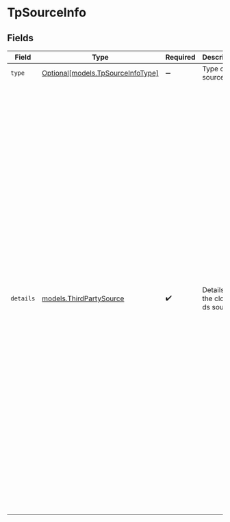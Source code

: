 # TpSourceInfo


## Fields

| Field                                                                                                                                                                                                                                                                                                                                                                                                                                                                                                                                                                                                                                                                     | Type                                                                                                                                                                                                                                                                                                                                                                                                                                                                                                                                                                                                                                                                      | Required                                                                                                                                                                                                                                                                                                                                                                                                                                                                                                                                                                                                                                                                  | Description                                                                                                                                                                                                                                                                                                                                                                                                                                                                                                                                                                                                                                                               | Example                                                                                                                                                                                                                                                                                                                                                                                                                                                                                                                                                                                                                                                                   |
| ------------------------------------------------------------------------------------------------------------------------------------------------------------------------------------------------------------------------------------------------------------------------------------------------------------------------------------------------------------------------------------------------------------------------------------------------------------------------------------------------------------------------------------------------------------------------------------------------------------------------------------------------------------------------- | ------------------------------------------------------------------------------------------------------------------------------------------------------------------------------------------------------------------------------------------------------------------------------------------------------------------------------------------------------------------------------------------------------------------------------------------------------------------------------------------------------------------------------------------------------------------------------------------------------------------------------------------------------------------------- | ------------------------------------------------------------------------------------------------------------------------------------------------------------------------------------------------------------------------------------------------------------------------------------------------------------------------------------------------------------------------------------------------------------------------------------------------------------------------------------------------------------------------------------------------------------------------------------------------------------------------------------------------------------------------- | ------------------------------------------------------------------------------------------------------------------------------------------------------------------------------------------------------------------------------------------------------------------------------------------------------------------------------------------------------------------------------------------------------------------------------------------------------------------------------------------------------------------------------------------------------------------------------------------------------------------------------------------------------------------------- | ------------------------------------------------------------------------------------------------------------------------------------------------------------------------------------------------------------------------------------------------------------------------------------------------------------------------------------------------------------------------------------------------------------------------------------------------------------------------------------------------------------------------------------------------------------------------------------------------------------------------------------------------------------------------- |
| `type`                                                                                                                                                                                                                                                                                                                                                                                                                                                                                                                                                                                                                                                                    | [Optional[models.TpSourceInfoType]](../models/tpsourceinfotype.md)                                                                                                                                                                                                                                                                                                                                                                                                                                                                                                                                                                                                        | :heavy_minus_sign:                                                                                                                                                                                                                                                                                                                                                                                                                                                                                                                                                                                                                                                        | Type of the source                                                                                                                                                                                                                                                                                                                                                                                                                                                                                                                                                                                                                                                        | sketch                                                                                                                                                                                                                                                                                                                                                                                                                                                                                                                                                                                                                                                                    |
| `details`                                                                                                                                                                                                                                                                                                                                                                                                                                                                                                                                                                                                                                                                 | [models.ThirdPartySource](../models/thirdpartysource.md)                                                                                                                                                                                                                                                                                                                                                                                                                                                                                                                                                                                                                  | :heavy_check_mark:                                                                                                                                                                                                                                                                                                                                                                                                                                                                                                                                                                                                                                                        | Details of the cloud ds source                                                                                                                                                                                                                                                                                                                                                                                                                                                                                                                                                                                                                                            | {<br/>"connector_key": "connector_key",<br/>"identity_key": "identity_key",<br/>"id": 1,<br/>"batch_mode": "batch_mode",<br/>"schedules": [<br/>{<br/>"id": 1,<br/>"rrule": {<br/>"interval": 1,<br/>"frequency": "daily",<br/>"start_at": "2024-02-04T14:42:41.532945Z",<br/>"until": "2024-04-04T14:46:41.532945Z",<br/>"by_month_day": [<br/>1<br/>],<br/>"by_week_day": [<br/>"mo"<br/>]<br/>},<br/>"job": "job",<br/>"status": "status",<br/>"job_status": "job_status",<br/>"refresh_schedule": "refresh_schedule",<br/>"next_data_pull": "2024-02-05T14:46:41.532945Z",<br/>"last_datapull": "2024-02-06T14:46:41.532945Z",<br/>"warning_reason": "warning_reason"<br/>}<br/>],<br/>"query_config": {<br/>"table": "table",<br/>"query": "query",<br/>"profile": "profile"<br/>},<br/>"batch_ids": [<br/>1<br/>]<br/>} |